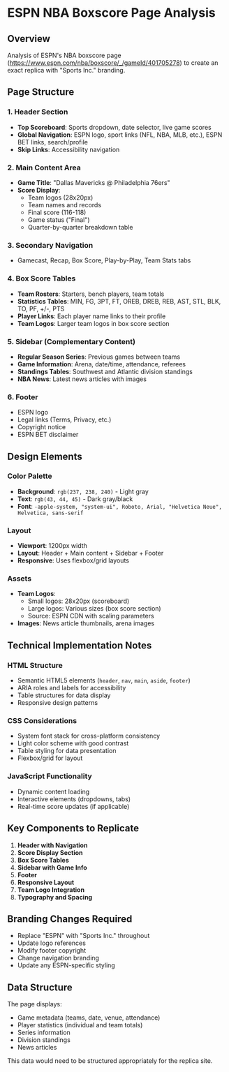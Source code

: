 # ESPN NBA Boxscore Page Analysis

## Overview
Analysis of ESPN's NBA boxscore page (https://www.espn.com/nba/boxscore/_/gameId/401705278) to create an exact replica with "Sports Inc." branding.

## Page Structure

### 1. Header Section
- **Top Scoreboard**: Sports dropdown, date selector, live game scores
- **Global Navigation**: ESPN logo, sport links (NFL, NBA, MLB, etc.), ESPN BET links, search/profile
- **Skip Links**: Accessibility navigation

### 2. Main Content Area
- **Game Title**: "Dallas Mavericks @ Philadelphia 76ers"
- **Score Display**: 
  - Team logos (28x20px)
  - Team names and records
  - Final score (116-118)
  - Game status ("Final")
  - Quarter-by-quarter breakdown table

### 3. Secondary Navigation
- Gamecast, Recap, Box Score, Play-by-Play, Team Stats tabs

### 4. Box Score Tables
- **Team Rosters**: Starters, bench players, team totals
- **Statistics Tables**: MIN, FG, 3PT, FT, OREB, DREB, REB, AST, STL, BLK, TO, PF, +/-, PTS
- **Player Links**: Each player name links to their profile
- **Team Logos**: Larger team logos in box score section

### 5. Sidebar (Complementary Content)
- **Regular Season Series**: Previous games between teams
- **Game Information**: Arena, date/time, attendance, referees
- **Standings Tables**: Southwest and Atlantic division standings
- **NBA News**: Latest news articles with images

### 6. Footer
- ESPN logo
- Legal links (Terms, Privacy, etc.)
- Copyright notice
- ESPN BET disclaimer

## Design Elements

### Color Palette
- **Background**: `rgb(237, 238, 240)` - Light gray
- **Text**: `rgb(43, 44, 45)` - Dark gray/black
- **Font**: `-apple-system, "system-ui", Roboto, Arial, "Helvetica Neue", Helvetica, sans-serif`

### Layout
- **Viewport**: 1200px width
- **Layout**: Header + Main content + Sidebar + Footer
- **Responsive**: Uses flexbox/grid layouts

### Assets
- **Team Logos**: 
  - Small logos: 28x20px (scoreboard)
  - Large logos: Various sizes (box score section)
  - Source: ESPN CDN with scaling parameters
- **Images**: News article thumbnails, arena images

## Technical Implementation Notes

### HTML Structure
- Semantic HTML5 elements (`header`, `nav`, `main`, `aside`, `footer`)
- ARIA roles and labels for accessibility
- Table structures for data display
- Responsive design patterns

### CSS Considerations
- System font stack for cross-platform consistency
- Light color scheme with good contrast
- Table styling for data presentation
- Flexbox/grid for layout

### JavaScript Functionality
- Dynamic content loading
- Interactive elements (dropdowns, tabs)
- Real-time score updates (if applicable)

## Key Components to Replicate

1. **Header with Navigation**
2. **Score Display Section**
3. **Box Score Tables**
4. **Sidebar with Game Info**
5. **Footer**
6. **Responsive Layout**
7. **Team Logo Integration**
8. **Typography and Spacing**

## Branding Changes Required

- Replace "ESPN" with "Sports Inc." throughout
- Update logo references
- Modify footer copyright
- Change navigation branding
- Update any ESPN-specific styling

## Data Structure

The page displays:
- Game metadata (teams, date, venue, attendance)
- Player statistics (individual and team totals)
- Series information
- Division standings
- News articles

This data would need to be structured appropriately for the replica site.
